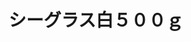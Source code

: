 ---
title: シーグラス白５００ｇ
description: 
lang: ja
layout: product-page
id: prod_DdbNsacvgsjIgP
priority: 7
説明: 
価格: 800
在庫: 2
images:
  - src: https://seaglass.xyz/images/%E3%82%B7%E3%83%BC%E3%82%B0%E3%83%A9%E3%82%B9%E7%99%BD%EF%BC%95%EF%BC%90%EF%BC%90%EF%BD%8711.jpg
  - src: https://seaglass.xyz/images/%E3%82%B7%E3%83%BC%E3%82%B0%E3%83%A9%E3%82%B9%E7%99%BD%EF%BC%95%EF%BC%90%EF%BC%90%EF%BD%8712.jpg
---
